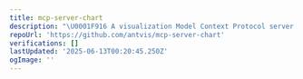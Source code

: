 ```yaml
---
title: mcp-server-chart
description: "\U0001F916 A visualization Model Context Protocol server for generating 20+ visual charts using @antvis."
repoUrl: 'https://github.com/antvis/mcp-server-chart'
verifications: []
lastUpdated: '2025-06-13T00:20:45.250Z'
ogImage: ''
---
```


